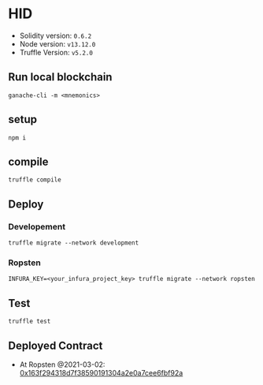 # HID

- Solidity version: `0.6.2`
- Node version: `v13.12.0`
- Truffle Version: `v5.2.0`

## Run local blockchain

```
ganache-cli -m <mnemonics>
```

## setup

```
npm i
```

## compile
```
truffle compile
```

## Deploy

### Developement 
```
truffle migrate --network development
```

### Ropsten

```
INFURA_KEY=<your_infura_project_key> truffle migrate --network ropsten
```

## Test

```
truffle test
```

## Deployed Contract

- At Ropsten @2021-03-02: [0x163f294318d7f38590191304a2e0a7cee6fbf92a](https://ropsten.etherscan.io/address/0x163f294318d7f38590191304a2e0a7cee6fbf92a#code)